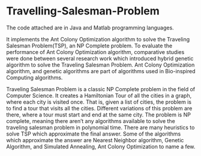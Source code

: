 # Travelling-Salesman-Problem

The code attached are in Java and Matlab programming languages.

It implements the Ant Colony Optimization algorithm to solve the Traveling Salesman Problem(TSP), an NP Complete problem. To evaluate the performance of Ant Colony Optimization algorithm, comparative studies were done between several research work which introduced hybrid genetic algorithm to solve the Traveling Salesman Problem. Ant Colony Optimization algorithm, and genetic algorithms are part of algorithms used in Bio-inspired Computing algorithms.

Traveling Salesman Problem is a classic NP Complete problem in the field of Computer Science. It creates a Hamiltonian Tour of all the cities in a graph, where each city is visited once. That is, given a list of cities, the problem is to find a tour that visits all the cities. Different variations of this problem are there, where a tour must start and end at the same city. The problem is NP complete, meaning there aren’t any algorithms available to solve the traveling salesman problem in polynomial time. There are many heuristics to solve TSP which approximate the final answer. Some of the algorithms which approximate the answer are Nearest Neighbor algorithm, Genetic Algorithm, and Simulated Annealing, Ant Colony Optimization to name a few.

